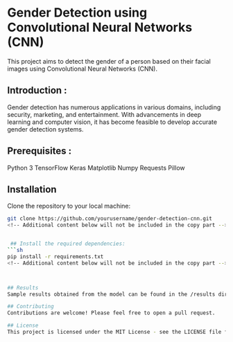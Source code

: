 # Gender Detection using Convolutional Neural Networks (CNN)
This project aims to detect the gender of a person based on their facial images using Convolutional Neural Networks (CNN).
## Introduction : 
Gender detection has numerous applications in various domains, including security, marketing, and entertainment. With advancements in deep learning and computer vision, it has become feasible to develop accurate gender detection systems.

## Prerequisites :
Python 3
TensorFlow
Keras
Matplotlib
Numpy
Requests
Pillow

## Installation
Clone the repository to your local machine:
```sh
git clone https://github.com/yourusername/gender-detection-cnn.git
<!-- Additional content below will not be included in the copy part -->


 ## Install the required dependencies:
```sh
pip install -r requirements.txt
<!-- Additional content below will not be included in the copy part -->



## Results
Sample results obtained from the model can be found in the /results directory.

## Contributing
Contributions are welcome! Please feel free to open a pull request.

## License
This project is licensed under the MIT License - see the LICENSE file for details.
 

